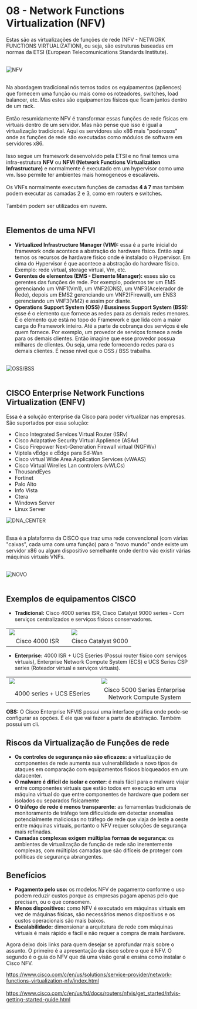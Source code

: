 # 08 - Network Functions Virtualization (NFV)

Estas são as virtualizações de funções de rede (NFV - NETWORK FUNCTIONS VIRTUALIZATION), ou seja, são estruturas baseadas em normas da ETSI (European Telecomunications Standards Institute). <br></br>

![NFV](Imagens/NFV.png) <br></br>

Na abordagem tradicional nós temos todos os equipamentos (apliences) que fornecem uma função ou mais como os roteadores, switches, load balancer, etc. Mas estes são equipamentos físicos que ficam juntos dentro de um rack. <br></br>
Então resumidamente NFV é transformar essas funções de rede físicas em virtuais dentro de um servidor. Mas não pense que isso é igual a virtualização tradicional. Aqui os servidores são x86 mais "poderosos" onde as funções de rede são executadas como módulos de software em servidores x86. <br></br>
Isso segue um framework desenvolvido pela ETSI e no final temos uma infra-estrutura **NFV** ou **NFVI (Network Functions Virtualization Infrastructure)** e normalmente é executado em um hypervisor como uma vm. Isso permite ter ambientes mais homogeneos e escaláveis. <br></br>
Os VNFs normalmente executam funções de camadas **4 á 7** mas também podem executar as camadas 2 e 3, como em routers e switches. <br></br>
Também podem ser utilizados em nuvem. <br></br>

## Elementos de uma NFVI

- **Virtualized Infrastructure Manager (VIM):** essa é a parte inicial do framework onde acontece a abstração do hardware físico. Então aqui temos os recursos de hardware físico onde é instalado o Hypervisor. Em cima do Hypervisor é que acontece a abstração do hardware físico. Exemplo: rede virtual, storage virtual, Vm, etc.
- **Gerentes de elementos (EMS - Elemente Manager):** esses são os gerentes das funções de rede. Por exemplo, podemos ter um EMS gerenciando um VNF1(Vm1), um VNF2(DNS), um VNF3(Acelerador de Rede), depois um EMS2 gerenciando um VNF2(Firewall), um ENS3 gerenciando um VNF3(VM2) e assim por diante.
- **Operations Support System (OSS) / Bussiness Support System (BSS):** esse é o elemento que fornece as redes para as demais redes menores. É o elemento que está no topo do Framework e que lida com a maior carga do Framework inteiro. Até a parte de cobrança dos serviços é ele quem fornece. Por exemplo, um provedor de serviços fornece a rede para os demais clientes. Então imagine que esse provedor possua milhares de clientes. Ou seja, uma rede fornecendo redes para os demais clientes. É nesse nível que o OSS / BSS trabalha. <br></br>

![OSS/BSS](Imagens/oss_bss.png) <br></br>

## CISCO Enterprise Network Functions Virtualization (ENFV)

Essa é a solução enterprise da Cisco para poder virtualizar nas empresas. São suportados por essa solução:

- Cisco Integrated Services Virtual Router (ISRv)
- Cisco Adaptative Security Virtual Applience (ASAv)
- Cisco Firepower Next-Generation Firewall virtual (NGFWv)
- Viptela vEdge e cEdge para Sd-Wan
- Cisco virtual Wide Area Application Services (vWAAS)
- Cisco Virtual Wirelles Lan controlers (vWLCs)
- ThousandEyes
- Fortinet
- Palo Alto
- Info Vista
- Ctera
- Windows Server
- Linux Server

![DNA_CENTER](Imagens/dna.png) <br></br>

Essa é a plataforma da CISCO que traz uma rede convencional (com várias "caixas", cada uma com uma função) para o "novo mundo" onde existe um servidor x86 ou algum dispositivo semelhante onde dentro vão existir várias máquinas virtuais VNFs. <br></br>

![NOVO](Imagens/velho_novo.png) <br></br>

## Exemplos de equipamentos CISCO

- **Tradicional:** Cisco 4000 series ISR, Cisco Catalyst 9000 series - Com serviços centralizados e serviços físicos conservadores.

<table>
      <tr>
           <td width="50%"><img src="Imagens/Equipamentos/tradicional/4000.png"></img></td>
           <td width="50%"><img src="Imagens/Equipamentos/tradicional/9000.png"></img></td>
      </tr>
      <tr>
           <td align="center">Cisco 4000 ISR</td>
           <td align="center">Cisco Catalyst 9000</td>
      </tr>
</table>

- **Enterprise:** 4000 ISR + UCS Eseries (Possui router físico com serviços virtuais), Enterprise Network Compute System (ECS) e UCS Series CSP series (Roteador virtual e serviços virtuais).

<table>
      <tr>
           <td width="50%"><img src="Imagens/Equipamentos/enterprise nfv/ucs.png"></img></td>
           <td width="50%"><img src="Imagens/Equipamentos/enterprise nfv/5000.png"></img></td>
      </tr>
      <tr>
           <td align="center">4000 series + UCS ESeries</td>
           <td align="center">Cisco 5000 Series Enterprise Network Compute System</td>
      </tr>
</table>

**OBS:** O Cisco Enterprise NFVIS possui uma interface gráfica onde pode-se configurar as opções. É ele que vai fazer a parte de abstração. Também possui um cli.

## Riscos da Virtualização de Funções de rede

- **Os controles de segurança não são eficazes:** a virtualização de componentes de rede aumenta sua vulnerabilidade a novo tipos de ataques em comparação com equipamentos físicos bloqueados em um datacenter.
- **O malware é difícil de isolar e conter:** é mais fácil para o malware viajar entre componentes virtuais que estão todos em execução em uma máquina virtual do que entre componentes de hardware que podem ser isolados ou separados fisicamente
- **O tráfego de rede é menos transparente:** as ferramentas tradicionais de monitoramento de tráfego tem dificuldade em detectar anomalias potencialmente maliciosas no tráfego de rede que viaja de leste a oeste entre máquinas virtuais, portanto o NFV requer soluções de segurança mais refinadas.
- **Camadas complexas exigem múltiplas formas de segurança:** os ambientes de virtualização de função de rede são inerentemente complexas, com múltiplas camadas que são difíceis de proteger com políticas de segurança abrangentes.

## Benefícios

- **Pagamento pelo uso:** os modelos NFV de pagamento conforme o uso podem reduzir custos porque as empresas pagam apenas pelo que precisam, ou o que consomem.
- **Menos dispositivos:** como NFV é executado em máquinas virtuais em vez de máquinas físicas, são necessários menos dispositivos e os custos operacionais são mais baixos.
- **Escalabilidade:** dimensionar a arquitetura de rede com máquinas virtuais é mais rápido e fácil e não requer a compra de mais hardware.

Agora deixo dois links para quem desejar se aprofundar mais sobre o assunto. O primeiro é a apresentação da cisco sobre o que é NFV. O segundo é o guia do NFV que dá uma visão geral e ensina como instalar o Cisco NFV.

https://www.cisco.com/c/en/us/solutions/service-provider/network-functions-virtualization-nfv/index.html <br></br>
https://www.cisco.com/c/en/us/td/docs/routers/nfvis/get_started/nfvis-getting-started-guide.html <br></br>
